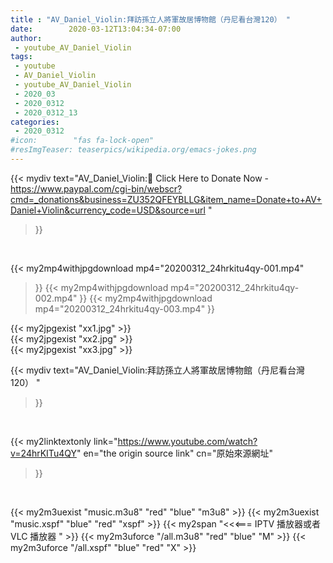 ```yaml
---
title : "AV_Daniel_Violin:拜訪孫立人將軍故居博物館（丹尼看台灣120） "
date:        2020-03-12T13:04:34-07:00
author:
 - youtube_AV_Daniel_Violin
tags:
 - youtube
 - AV_Daniel_Violin
 - youtube_AV_Daniel_Violin
 - 2020_03
 - 2020_0312
 - 2020_0312_13
categories:
 - 2020_0312
#icon:        "fas fa-lock-open"
#resImgTeaser: teaserpics/wikipedia.org/emacs-jokes.png
---
```


{{< mydiv text="AV_Daniel_Violin:📌 Click Here to Donate Now - https://www.paypal.com/cgi-bin/webscr?cmd=_donations&business=ZU352QFEYBLLG&item_name=Donate+to+AV+Daniel+Violin&currency_code=USD&source=url "
>}}
<br>


{{< my2mp4withjpgdownload mp4="20200312_24hrkitu4qy-001.mp4"
>}}
{{< my2mp4withjpgdownload mp4="20200312_24hrkitu4qy-002.mp4"
>}}
{{< my2mp4withjpgdownload mp4="20200312_24hrkitu4qy-003.mp4"
>}}

{{< my2jpgexist "xx1.jpg" >}}<br>
{{< my2jpgexist "xx2.jpg" >}}<br>
{{< my2jpgexist "xx3.jpg" >}}<br>



{{< mydiv text="AV_Daniel_Violin:拜訪孫立人將軍故居博物館（丹尼看台灣120） "
>}}
<br>

{{< my2linktextonly link="https://www.youtube.com/watch?v=24hrKITu4QY"
en="the origin source link" cn="原始來源網址"
>}}


<br>

{{< my2m3uexist "music.m3u8" "red"  "blue" "m3u8" >}} {{< my2m3uexist "music.xspf" "blue" "red"  "xspf" >}} {{< my2span "<<<=== IPTV 播放器或者 VLC 播放器 " >}} {{< my2m3uforce "/all.m3u8" "red"  "blue" "M" >}} {{< my2m3uforce "/all.xspf" "blue" "red"  "X" >}} 
